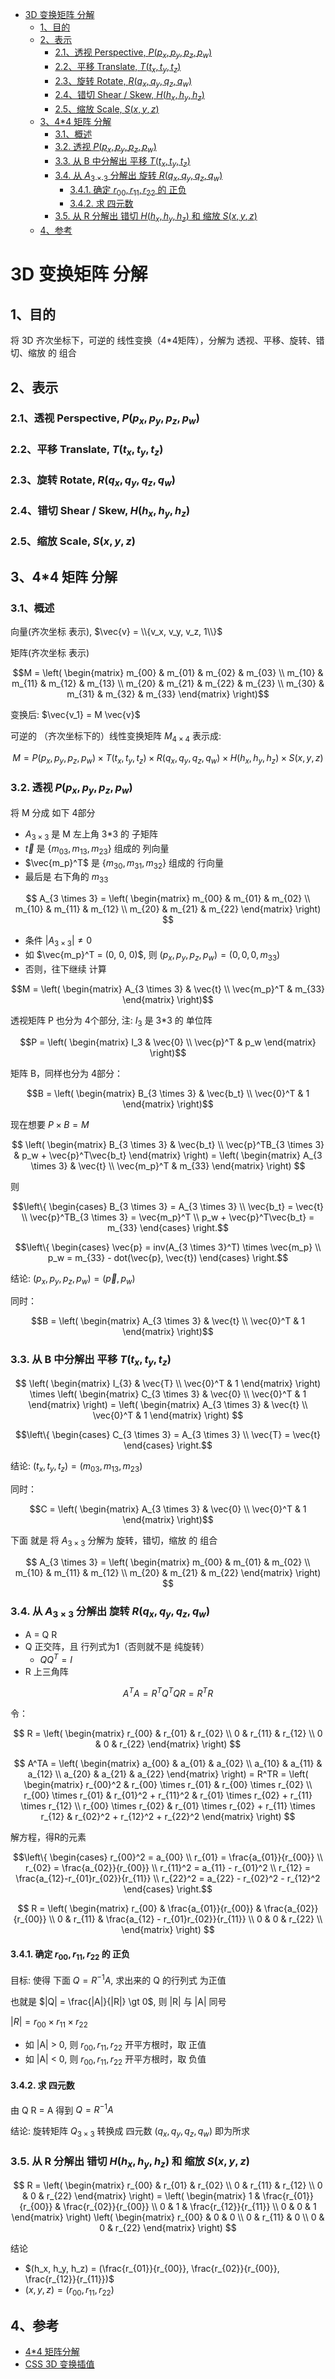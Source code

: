 - [3D 变换矩阵 分解](#3d-变换矩阵-分解)
  - [1、目的](#1目的)
  - [2、表示](#2表示)
    - [2.1、透视 Perspective, $P(p_x, p_y, p_z, p_w)$](#21透视-perspective-pp_x-p_y-p_z-p_w)
    - [2.2、平移 Translate, $T(t_x, t_y, t_z)$](#22平移-translate-tt_x-t_y-t_z)
    - [2.3、旋转 Rotate, $R(q_x, q_y, q_z, q_w)$](#23旋转-rotate-rq_x-q_y-q_z-q_w)
    - [2.4、错切 Shear / Skew, $H(h_x, h_y, h_z)$](#24错切-shear--skew-hh_x-h_y-h_z)
    - [2.5、缩放 Scale, $S(x, y, z)$](#25缩放-scale-sx-y-z)
  - [3、4*4 矩阵 分解](#344-矩阵-分解)
    - [3.1、概述](#31概述)
    - [3.2. 透视 $P(p_x, p_y, p_z, p_w)$](#32-透视-pp_x-p_y-p_z-p_w)
    - [3.3. 从 B 中分解出 平移 $T(t_x, t_y, t_z)$](#33-从-b-中分解出-平移-tt_x-t_y-t_z)
    - [3.4. 从 $A_{3 \times 3}$ 分解出 旋转 $R(q_x, q_y, q_z, q_w)$](#34-从-a_3-times-3-分解出-旋转-rq_x-q_y-q_z-q_w)
      - [3.4.1. 确定 $r_{00}, r_{11}, r_{22}$ 的 正负](#341-确定-r_00-r_11-r_22-的-正负)
      - [3.4.2. 求 四元数](#342-求-四元数)
    - [3.5. 从 R 分解出 错切 $H(h_x, h_y, h_z)$ 和 缩放 $S(x, y, z)$](#35-从-r-分解出-错切-hh_x-h_y-h_z-和-缩放-sx-y-z)
  - [4、参考](#4参考)

# 3D 变换矩阵 分解

## 1、目的

将 3D 齐次坐标下，可逆的 线性变换（4*4矩阵），分解为 透视、平移、旋转、错切、缩放 的 组合

## 2、表示

### 2.1、透视 Perspective, $P(p_x, p_y, p_z, p_w)$

### 2.2、平移 Translate, $T(t_x, t_y, t_z)$

### 2.3、旋转 Rotate, $R(q_x, q_y, q_z, q_w)$

### 2.4、错切 Shear / Skew, $H(h_x, h_y, h_z)$

### 2.5、缩放 Scale, $S(x, y, z)$

## 3、4*4 矩阵 分解

### 3.1、概述

向量(齐次坐标 表示), $\vec{v} = \\{v_x, v_y, v_z, 1\\}$

矩阵(齐次坐标 表示)

$$M = \left(
    \begin{matrix}
    m_{00} & m_{01} & m_{02} & m_{03} \\
    m_{10} & m_{11} & m_{12} & m_{13} \\
    m_{20} & m_{21} & m_{22} & m_{23} \\
    m_{30} & m_{31} & m_{32} & m_{33}
    \end{matrix}
\right)$$

变换后: $\vec{v_1} = M \vec{v}$

可逆的 （齐次坐标下的）线性变换矩阵 $M_{4 \times 4}$ 表示成:

$$M = P(p_x, p_y, p_z, p_w) \times T(t_x, t_y, t_z) \times R(q_x, q_y, q_z, q_w) \times H(h_x, h_y, h_z) \times S(x, y, z)$$

### 3.2. 透视 $P(p_x, p_y, p_z, p_w)$

将 M 分成 如下 4部分

+ $A_{3 \times 3}$ 是 M 左上角 3*3 的 子矩阵
+ $\vec{t}$ 是 $\{m_{03}, m_{13}, m_{23}\}$ 组成的 列向量
+ $\vec{m_p}^T$ 是 $\{m_{30}, m_{31}, m_{32}\}$ 组成的 行向量
+ 最后是 右下角的 $m_{33}$

$$
A_{3 \times 3} = \left(
    \begin{matrix}
    m_{00} & m_{01} & m_{02} \\
    m_{10} & m_{11} & m_{12} \\
    m_{20} & m_{21} & m_{22}
    \end{matrix}
\right)
$$

+ 条件 $|A_{3 \times 3}| \ne 0$
+ 如 $\vec{m_p}^T = (0, 0, 0)$, 则 $(p_x, p_y, p_z, p_w) = (0, 0, 0,  m_{33})$
+ 否则，往下继续 计算

$$M = \left(
    \begin{matrix}
    A_{3 \times 3} & \vec{t} \\
    \vec{m_p}^T & m_{33}
    \end{matrix}
\right)$$


透视矩阵 P 也分为 4个部分, 注: $I_3$ 是 3*3 的 单位阵

$$P = \left(
    \begin{matrix}
    I_3 & \vec{0} \\
    \vec{p}^T & p_w
    \end{matrix}
\right)$$

矩阵 B，同样也分为 4部分：

$$B = \left(
    \begin{matrix}
    B_{3 \times 3} & \vec{b_t} \\
    \vec{0}^T & 1
    \end{matrix}
\right)$$

现在想要 $P \times B = M$

$$
\left(
    \begin{matrix}
    B_{3 \times 3} & \vec{b_t} \\
    \vec{p}^TB_{3 \times 3} & p_w + \vec{p}^T\vec{b_t}
    \end{matrix}
\right) = \left(
    \begin{matrix}
    A_{3 \times 3} & \vec{t} \\
    \vec{m_p}^T & m_{33}
    \end{matrix}
\right)
$$

则 

$$\left\{
    \begin{cases}
        B_{3 \times 3} = A_{3 \times 3} \\ 
        \vec{b_t} = \vec{t} \\ 
        \vec{p}^TB_{3 \times 3} = \vec{m_p}^T \\
        p_w + \vec{p}^T\vec{b_t} = m_{33}
    \end{cases}
\right.$$

$$\left\{
    \begin{cases}
        \vec{p} = inv(A_{3 \times 3}^T) \times \vec{m_p} \\
        p_w = m_{33} - dot(\vec{p}, \vec{t})
    \end{cases}
\right.$$

结论: $(p_x, p_y, p_z, p_w) = (\vec{p}, p_w)$

同时：

$$B = \left(
    \begin{matrix}
    A_{3 \times 3} & \vec{t} \\
    \vec{0}^T & 1
    \end{matrix}
\right)$$

### 3.3. 从 B 中分解出 平移 $T(t_x, t_y, t_z)$

$$
\left(
    \begin{matrix}
    I_{3} & \vec{T} \\
    \vec{0}^T & 1
    \end{matrix}
\right) \times \left(
    \begin{matrix}
    C_{3 \times 3} & \vec{0} \\
    \vec{0}^T & 1
    \end{matrix}
\right) = \left(
    \begin{matrix}
    A_{3 \times 3} & \vec{t} \\
    \vec{0}^T & 1
    \end{matrix}
\right)
$$

$$\left\{
    \begin{cases}
        C_{3 \times 3} = A_{3 \times 3} \\ 
        \vec{T} = \vec{t}
    \end{cases}
\right.$$

结论: $(t_x, t_y, t_z) = (m_{03}, m_{13}, m_{23})$

同时：

$$C = \left(
    \begin{matrix}
    A_{3 \times 3} & \vec{0} \\
    \vec{0}^T & 1
    \end{matrix}
\right)$$

下面 就是 将 $A_{3 \times 3}$ 分解为 旋转，错切，缩放 的 组合

$$
A_{3 \times 3} = \left(
    \begin{matrix}
    m_{00} & m_{01} & m_{02} \\
    m_{10} & m_{11} & m_{12} \\
    m_{20} & m_{21} & m_{22}
    \end{matrix}
\right)
$$

### 3.4. 从 $A_{3 \times 3}$ 分解出 旋转 $R(q_x, q_y, q_z, q_w)$

+ A = Q R
+ Q 正交阵，且 行列式为1（否则就不是 纯旋转）
    - $QQ^T=I$
+ R 上三角阵

$$A^TA = R^TQ^TQR = R^TR$$

令：

$$
R = \left(
    \begin{matrix}
    r_{00} & r_{01} & r_{02} \\
    0 & r_{11} & r_{12} \\
    0 & 0 & r_{22}
    \end{matrix}
\right)
$$

$$
A^TA = \left(
    \begin{matrix}
    a_{00} & a_{01} & a_{02} \\
    a_{10} & a_{11} & a_{12} \\
    a_{20} & a_{21} & a_{22}
    \end{matrix}
\right) = R^TR = \left(
    \begin{matrix}
    r_{00}^2 & r_{00} \times r_{01} & r_{00} \times r_{02} \\
    r_{00} \times r_{01} & r_{01}^2 + r_{11}^2 & r_{01} \times r_{02} + r_{11} \times r_{12} \\
    r_{00} \times r_{02} & r_{01} \times r_{02} + r_{11} \times r_{12} & r_{02}^2 + r_{12}^2 + r_{22}^2
    \end{matrix}
\right)
$$

解方程，得R的元素

$$\left\{
    \begin{cases}
        r_{00}^2 = a_{00} \\
        r_{01} = \frac{a_{01}}{r_{00}} \\ 
        r_{02} = \frac{a_{02}}{r_{00}} \\ 
        r_{11}^2 = a_{11} - r_{01}^2 \\ 
        r_{12} = \frac{a_{12}-r_{01}r_{02}}{r_{11}} \\ 
        r_{22}^2 = a_{22} - r_{02}^2 - r_{12}^2
    \end{cases}
\right.$$

$$
R = \left(
    \begin{matrix}
    r_{00} & \frac{a_{01}}{r_{00}} & \frac{a_{02}}{r_{00}} \\
    0 & r_{11} & \frac{a_{12} - r_{01}r_{02}}{r_{11}} \\
    0 & 0 & r_{22} \\
    \end{matrix}
\right)
$$

#### 3.4.1. 确定 $r_{00}, r_{11}, r_{22}$ 的 正负

目标: 使得 下面 $Q = R^{-1}A$, 求出来的 Q 的行列式 为正值

也就是 $|Q| = \frac{|A|}{|R|} \gt 0$, 则 |R| 与 |A| 同号

$|R| = r_{00} \times r_{11} \times r_{22}$

+ 如 |A| > 0, 则 $r_{00}, r_{11}, r_{22}$ 开平方根时，取 正值
+ 如 |A| < 0, 则 $r_{00}, r_{11}, r_{22}$ 开平方根时，取 负值

#### 3.4.2. 求 四元数

由 Q R = A 得到 $Q = R^{-1}A$

结论: 旋转矩阵 $Q_{3 \times 3}$ 转换成 四元数 $(q_x, q_y, q_z, q_w)$ 即为所求

### 3.5. 从 R 分解出 错切 $H(h_x, h_y, h_z)$ 和 缩放 $S(x, y, z)$ 

$$
R = \left(
    \begin{matrix}
    r_{00} & r_{01} & r_{02} \\
    0 & r_{11} & r_{12} \\
    0 & 0 & r_{22}
    \end{matrix}
\right) = \left(
    \begin{matrix}
    1 & \frac{r_{01}}{r_{00}} & \frac{r_{02}}{r_{00}} \\
    0 & 1 & \frac{r_{12}}{r_{11}} \\
    0 & 0 & 1
    \end{matrix}
\right) \left(
    \begin{matrix}
    r_{00} & 0 & 0 \\
    0 & r_{11} & 0 \\
    0 & 0 & r_{22}
    \end{matrix}
\right)
$$

结论

+ $(h_x, h_y, h_z) = (\frac{r_{01}}{r_{00}}, \frac{r_{02}}{r_{00}}, \frac{r_{12}}{r_{11}})$
+ $(x, y, z) = (r_{00}, r_{11}, r_{22})$

## 4、参考

+ [4*4 矩阵分解](https://caff.de/posts/4X4-matrix-decomposition/decomposition.pdf)
+ [CSS 3D 变换插值](https://drafts.csswg.org/css-transforms-2/#funcdef-translate3d)